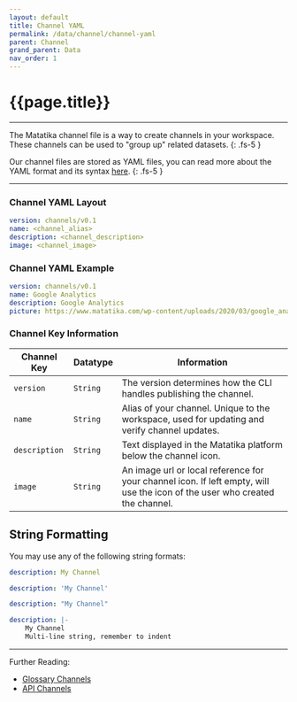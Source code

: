 ```yaml
---
layout: default
title: Channel YAML
permalink: /data/channel/channel-yaml
parent: Channel
grand_parent: Data
nav_order: 1
---
```


# {{page.title}}

---

The Matatika channel file is a way to create channels in your workspace. These channels can be used to "group up" related datasets.
{: .fs-5 }

Our channel files are stored as YAML files, you can read more about the YAML format and its syntax [here](https://yaml.org/).
{: .fs-5 }

---

### Channel YAML Layout

```yaml
version: channels/v0.1
name: <channel_alias>
description: <channel_description>
image: <channel_image>
```

### Channel YAML Example

```yaml
version: channels/v0.1
name: Google Analytics
description: Google Analytics
picture: https://www.matatika.com/wp-content/uploads/2020/03/google_analytics-icon.svg
```

### Channel Key Information

Channel Key | Datatype |  Information
----------- | -------- | -----------
`version` | `String` | The version determines how the CLI handles publishing the channel. 
`name` | `String`  | Alias of your channel. Unique to the workspace, used for updating and verify channel updates.
`description` | `String` | Text displayed in the Matatika platform below the channel icon.
`image` | `String` | An image url or local reference for your channel icon. If left empty, will use the icon of the user who created the channel.

## String Formatting

You may use any of the following string formats:
```yaml
description: My Channel

description: 'My Channel'

description: "My Channel"

description: |-
    My Channel
    Multi-line string, remember to indent
```

---

Further Reading: 

- [Glossary Channels]({{site.baseurl}}/glossary#channel)
- [API Channels]({{site.baseurl}}/api/resources/channels)